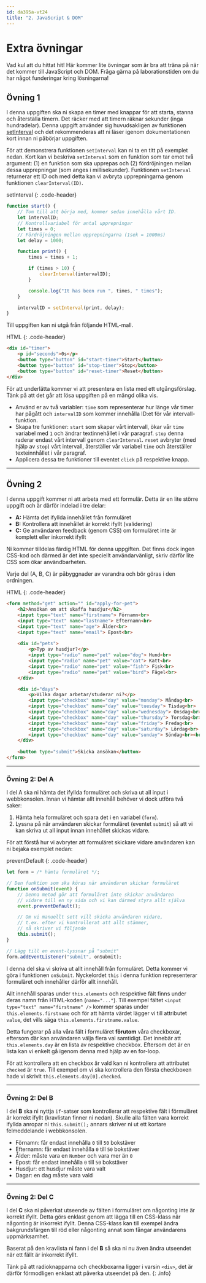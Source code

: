 ```yaml
---
id: da395a-vt24
title: "2. JavaScript & DOM"
---
```


# Extra övningar

Vad kul att du hittat hit! Här kommer lite övningar som är bra att träna på när det kommer till JavaScript och DOM. Fråga gärna på laborationstiden om du har något funderingar kring lösningarna!

## Övning 1

I denna uppgiften ska ni skapa en timer med knappar för att starta, stanna och återställa timern. Det räcker med att timern räknar sekunder (inga hundradelar). Denna uppgift använder sig huvudsakligen av funktionen [setInterval](https://developer.mozilla.org/en-US/docs/Web/API/WindowOrWorkerGlobalScope/setInterval) och det rekommenderas att ni läser igenom dokumentationen kort innan ni påbörjar uppgiften.

För att demonstrera funktionen `setInterval` kan ni ta en titt på exemplet nedan. Kort kan vi beskriva `setInterval` som en funktion som tar emot två argument: (1) en funktion som ska upprepas och (2) fördröjningen mellan dessa upprepningar (som anges i millisekunder). Funktionen `setInterval` returnerar ett ID och med detta kan vi avbryta upprepningarna genom funktionen `clearInterval(ID)`.

setInterval
{: .code-header}

``` js
function start() {
    // Tom till att börja med, kommer sedan innehålla vårt ID.
    let intervalID;
    // Kontrollvariabel för antal upprepningar
    let times = 0;
    // Fördröjningen mellan upprepningarna (1sek = 1000ms)
    let delay = 1000;

    function print() {
        times = times + 1;

        if (times > 10) {
            clearInterval(intervalID);
        }

        console.log("It has been run ", times, " times");
    }

    intervalID = setInterval(print, delay);
}
```

Till uppgiften kan ni utgå från följande HTML-mall.

HTML
{: .code-header}

``` html
<div id="timer">
    <p id="seconds">0s</p>
    <button type="button" id="start-timer">Start</button>
    <button type="button" id="stop-timer">Stop</button>
    <button type="button" id="reset-timer">Reset</button>
</div>
```

För att underlätta kommer vi att presentera en lista med ett utgångsförslag. Tänk på att det går att lösa uppgiften på en mängd olika vis.

* Använd er av två variabler: `time` som representerar hur länge vår timer har pågått och `intervalID` som kommer innehålla ID:et för vår intervall-funktion.
* Skapa tre funktioner: `start` som skapar vårt intervall, ökar vår `time` variabel med `1` och ändrar textinnehållet i vår paragraf. `stop` denna raderar endast vårt intervall genom `clearInterval`. `reset` avbryter (med hjälp av `stop`) vårt intervall, återställer vår variabel `time` och återställer texteinnhållet i vår paragraf.
* Applicera dessa tre funktioner till eventet `click` på respektive knapp.

---

## Övning 2

I denna uppgift kommer ni att arbeta med ett formulär. Detta är en lite större uppgift och är därför indelad i tre delar:

* **A:** Hämta det ifyllda innehållet från formuläret
* **B:** Kontrollera att innehållet är korrekt ifyllt (validering)
* **C:** Ge användaren feedback (genom CSS) om formuläret inte är komplett eller inkorrekt ifyllt

Ni kommer tilldelas färdig HTML för denna uppgiften. Det finns dock ingen CSS-kod och därmed är det inte speciellt användarvänligt, skriv därför lite CSS som ökar användbarheten.

Varje del (A, B, C) är påbyggnader av varandra och bör göras i den ordningen.

HTML
{: .code-header}

``` html
<form method="get" action="" id="apply-for-pet">
    <h2>Ansökan om att skaffa husdjur</h2>
    <input type="text" name="firstname"> Förnamn<br>
    <input type="text" name="lastname"> Efternamn<br>
    <input type="text" name="age"> Ålder<br>
    <input type="text" name="email"> Epost<br>
    
    <div id="pets">
        <p>Typ av husdjur?</p>
        <input type="radio" name="pet" value="dog"> Hund<br>
        <input type="radio" name="pet" value="cat"> Katt<br>
        <input type="radio" name="pet" value="fish"> Fisk<br>
        <input type="radio" name="pet" value="bird"> Fågel<br>
    </div>

    <div id="days">
        <p>Vilka dagar arbetar/studerar ni?</p>
        <input type="checkbox" name="day" value="monday"> Måndag<br>
        <input type="checkbox" name="day" value="tuesday"> Tisdag<br>
        <input type="checkbox" name="day" value="wednesday"> Onsdag<br>
        <input type="checkbox" name="day" value="thursday"> Torsdag<br>
        <input type="checkbox" name="day" value="friday"> Fredag<br>
        <input type="checkbox" name="day" value="saturday"> Lördag<br>
        <input type="checkbox" name="day" value="sunday"> Söndag<br><br>
    </div>
    
    <button type="submit">Skicka ansökan</button>
</form>
```

---

### Övning 2: Del A

I del A ska ni hämta det ifyllda formuläret och skriva ut all input i webbkonsolen. Innan vi hämtar allt innehåll behöver vi dock utföra två saker:

1. Hämta hela formuläret och spara det i en variabel (`form`).
2. Lyssna på när användaren skickar formuläret (eventet `submit`) så att vi kan skriva ut all input innan innehållet skickas vidare.

För att förstå hur vi avbryter att formuläret skickare vidare användaren kan ni bejaka exemplet nedan:

preventDefault
{: .code-header}

``` js
let form = /* hämta formuläret */;

// Den funktion som ska köras när användaren skickar formuläret
function onSubmit(event) {
    // Denna metod gör att formuläret inte skickar användaren
    // vidare till en ny sida och vi kan därmed styra allt själva
    event.preventDefault();

    // Om vi manuellt sett vill skicka användaren vidare,
    // t.ex. efter vi kontrollerat att allt stämmer, 
    // så skriver vi följande
    this.submit();
}

// Lägg till en event-lyssnar på "submit"
form.addEventListener("submit", onSubmit);
```

I denna del ska vi skriva ut allt innehåll från formuläret. Detta kommer vi göra i funktionen `onSubmit`. Nyckelordet `this` i denna funktion representerar formuläret och innehåller därför allt innehåll.

Allt innehåll sparas under `this.elements` och respektive fält finns under deras namn från HTML-koden (`name="..."`). Till exempel fältet `<input type="text" name="firstname" />` kommer sparas under `this.elements.firstname` och för att hämta värdet lägger vi till attributet `value`, det vills säga `this.elements.firstname.value`.

Detta fungerar på alla våra fält i formuläret **förutom** våra checkboxar, eftersom där kan användaren välja flera val samtidigt. Det innebär att `this.elements.day` är en lista av respektive checkbox. Eftersom det är en lista kan vi enkelt gå igenom denna med hjälp av en for-loop.

För att kontrollera att en checkbox är vald kan ni kontrollera att attributet `checked` är `true`. Till exempel om vi ska kontrollera den första checkboxen hade vi skrivit `this.elements.day[0].checked`.

---

### Övning 2: Del B

I del **B** ska ni nyttja `if`-satser som kontrollerar att respektive fält i förmuläret är korrekt ifyllt (kravlistan finner ni nedan). Skulle alla fälten vara korrekt ifyllda anropar ni `this.submit();` annars skriver ni ut ett kortare felmeddelande i webbkonsolen.

* Förnamn: får endast innehålla `0` till `50` bokstäver
* Efternamn: får endast innehålla `0` till `50` bokstäver
* Ålder: måste vara en `Number` och vara mer än `0`
* Epost: får endast innehålla `0` till `50` bokstäver
* Husdjur: ett husdjur måste vara valt
* Dagar: en dag måste vara vald

---

### Övning 2: Del C

I del **C** ska ni påverkat utseende av fälten i formuläret om någonting inte är korrekt ifyllt. Detta görs enklast genom att lägga till en CSS-klass när någonting är inkorrekt ifyllt. Denna CSS-klass kan till exempel ändra bakgrundsfärgen till röd eller någonting annat som fångar användarens uppmärksamhet.

Baserat på den kravlista ni fann i del **B** så ska ni nu även ändra utseendet när ett fällt är inkorrekt ifyllt.

Tänk på att radioknapparna och checkboxarna ligger i varsin `<div>`, det är därför förmodligen enklast att påverka utseendet på den.
{: .info}
